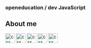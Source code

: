 ### openeducation / dev JavaScript

## About me 
<div> 
  <p>

  </p>
</div>

<div style="dislay: inline_block">
  <img lign="center" alt="css" height="30" midth"40" src="https://cdn.jsdelivr.net/gh/devicons/devicon/icons/tailwindcss/tailwindcss-original-wordmark.svg" />
  <img lign="center" alt="css" height="30" midth"40" src="https://cdn.jsdelivr.net/gh/devicons/devicon/icons/javascript/javascript-original.svg" />
  <img lign="center" alt="css" height="30" midth"40" src="https://cdn.jsdelivr.net/gh/devicons/devicon/icons/nodejs/nodejs-original.svg" />
  <img lign="center" alt="css" height="30" midth"40" src="https://cdn.jsdelivr.net/gh/devicons/devicon/icons/react/react-original.svg" />
  <img lign="center" alt="css" height="30" midth"40" src="https://cdn.jsdelivr.net/gh/devicons/devicon/icons/vuejs/vuejs-original.svg" />




</div>
